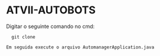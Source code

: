 # ATVII-AUTOBOTS
Digitar o seguinte comando no cmd:
```
  git clone

Em seguida execute o arquivo AutomanagerApplication.java